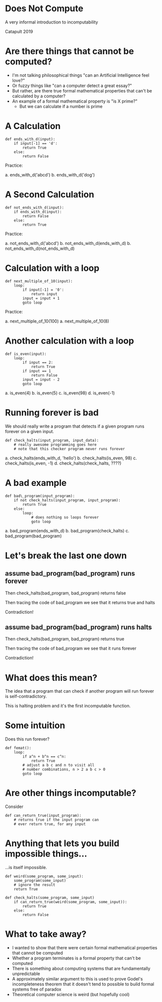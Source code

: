 # Does Not Compute

A very informal introduction to incomputability

Catapult 2019

# Are there things that cannot be computed?

* I'm not talking philosophical things "can an Artificial Intelligence
  feel love?"​
* Or fuzzy things like "can a computer detect a great essay?"​
* But rather, are there true formal mathematical properties that can't
  be calculated by a computer?​
* An example of a formal mathematical property is "is X prime?"​
  - But we can calculate if a number is prime

# A Calculation

    def ends_with_d(input):​
        if input[-1] == 'd':
            return True
        else:
            return False

Practice:

a.  ends\_with\_d('abcd')
b.  ends\_with\_d('dog')

# A Second Calculation

    def not_ends_with_d(input):
        if ends_with_d(input):
            return False
        else:
            return True

Practice:

a. not\_ends\_with\_d('abcd')
b. not\_ends\_with\_d(ends\_with\_d)
b. not\_ends\_with\_d(not\_ends\_with\_d)
        
# Calculation with a loop

    def next_multiple_of_10(input):
        loop:
            if input[-1] = '0':
                return input
            input = input + 1
            goto loop

Practice:

a. next\_multiple\_of\_10(100)
a. next\_multiple\_of\_10(8)

# Another calculation with a loop

    def is_even(input):
        loop:
            if input == 2:
                return True
            if input == 1
                return False
            input = input - 2
            goto loop

a. is\_even(4)
b. is\_even(5)
c. is\_even(98)
d. is\_even(-1)

# Running forever is bad

We should really write a program that detects if a given program runs
forever on a given input.

    def check_halts(input_program, input_data):
        # really awesome programming goes here
        # note that this checker program never runs forever
        
a. check\_halts(ends\_with\_d, 'hello')
b. check\_halts(is_even, 98)
c. check\_halts(is\_even, -1)
d. check\_halts(check\_halts, ????)

# A bad example

    def bad\_program(input_program):
        if not check_halts(input_program, input_program):
            return True
        else:
            loop:
                # does nothing so loops forever
                goto loop

a. bad\_program(ends\_with\_d)
b. bad\_program(check\_halts)
c. bad\_program(bad\_program)

# Let's break the last one down

## assume bad\_program(bad\_program) runs forever

Then check\_halts(bad\_program, bad\_program) returns false

Then tracing the code of bad\_program we see that it returns true and halts

Contradiction!

## assume bad\_program(bad\_program) runs halts

Then check\_halts(bad\_program, bad\_program) returns true

Then tracing the code of bad\_program we see that it runs forever

Contradiction!

# What does this mean?

The idea that a program that can check if another program will run
forever is self-contradictory.

This is halting problem and it's the first incomputable function.
            
# Some intuition

Does this run forever?

    def femat():
        loop:
            if a^n + b^n == c^n:
                return True
            # adjust a b c and n to visit all 
            # number combinations, n > 2 a b c > 0
            goto loop

# Are other things incomputable?

Consider

    def can_return_true(input_program):
        # returns true if the input program can
        # ever return true, for any input

# Anything that lets you build impossible things...
...is itself impossible.

    def weird(some_program, some_input):
        some_program(some_input)
        # ignore the result
        return True
        
    def check_halts(some_program, some_input)
        if can_return_true(weird(some_program, some_input)):
            return True
        else:
            return False

# What to take away?

+ I wanted to show that there were certain formal mathematical
  properties that cannot be computed
+ Whether a program terminates is a formal property that can't be
  computed
+ There is something about computing systems that are fundamentally
  unpredictable
+ A approximately similar argument to this is used to prove Godel's
  incompleteness theorem that it doesn't tend to possible to build
  formal systems free of paradox
+ Theoretical computer science is weird (but hopefully cool)

